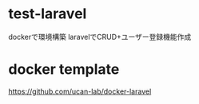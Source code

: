 # test-laravel
dockerで環境構築
laravelでCRUD+ユーザー登録機能作成


# docker template
https://github.com/ucan-lab/docker-laravel